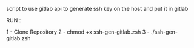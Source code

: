 script to use gitlab api to generate ssh key on the host and put it in gitlab

RUN :

1 - Clone Repository
2 - chmod +x ssh-gen-gitlab.zsh
3 - ./ssh-gen-gitlab.zsh
